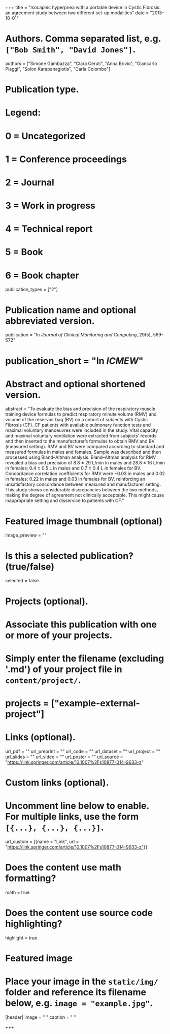 +++
title = "Isocapnic hyperpnea with a portable device in Cystic Fibrosis: an agreement study between two different set-up modalities"
date = "2015-10-01"

# Authors. Comma separated list, e.g. `["Bob Smith", "David Jones"]`.
authors = ["Simone Gambazza", "Clara Ceruti", "Anna Brivio", "Giancarlo Piaggi", "Solon Karapanagiotis", "Carla Colombo"]

# Publication type.
# Legend:
# 0 = Uncategorized
# 1 = Conference proceedings
# 2 = Journal
# 3 = Work in progress
# 4 = Technical report
# 5 = Book
# 6 = Book chapter
publication_types = ["2"]

# Publication name and optional abbreviated version.
publication = "In *Journal of Clinical Monitoring and Computing*, 29(5), 569-572"
# publication_short = "In *ICMEW*"

# Abstract and optional shortened version.
abstract = "To evaluate the bias and precision of the respiratory muscle training device formulas to predict respiratory minute volume (RMV) and volume of the reservoir bag (BV) on a cohort of subjects with Cystic Fibrosis (CF). CF patients with available pulmonary function tests and maximal voluntary manoeuvres were included in the study. Vital capacity and maximal voluntary ventilation were extracted from subjects’ records and then inserted to the manufacturer’s formulas to obtain RMV and BV (measured setting). RMV and BV were compared according to standard and measured formulas in males and females. Sample was described and then processed using Bland–Altman analysis. Bland–Altman analysis for RMV revealed a bias and precision of 8.8 ± 29 L/min in males and 28.8 ± 16 L/min in females; 0.4 ± 0.5 L in males and 0.7 ± 0.4 L in females for BV. Concordance correlation coefficients for RMV were −0.03 in males and 0.02 in females; 0.22 in males and 0.03 in females for BV, reinforcing an unsatisfactory concordance between measured and manufacturer setting. This study shows considerable discrepancies between the two methods, making the degree of agreement not clinically acceptable. This might cause inappropriate setting and disservice to patients with CF."

# Featured image thumbnail (optional)
image_preview = ""

# Is this a selected publication? (true/false)
selected = false

# Projects (optional).
#   Associate this publication with one or more of your projects.
#   Simply enter the filename (excluding '.md') of your project file in `content/project/`.
# projects = ["example-external-project"]

# Links (optional).
url_pdf = ""
url_preprint = ""
url_code = ""
url_dataset = ""
url_project = ""
url_slides = ""
url_video = ""
url_poster = ""
url_source = "https://link.springer.com/article/10.1007%2Fs10877-014-9633-z"

# Custom links (optional).
#   Uncomment line below to enable. For multiple links, use the form `[{...}, {...}, {...}]`.
url_custom = [{name = "Link", url = "https://link.springer.com/article/10.1007%2Fs10877-014-9633-z"}]

# Does the content use math formatting?
math = true

# Does the content use source code highlighting?
highlight = true

# Featured image
# Place your image in the `static/img/` folder and reference its filename below, e.g. `image = "example.jpg"`.
[header]
image = " "
caption = " "

+++

